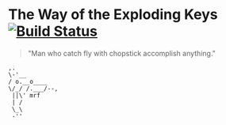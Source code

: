 # The Way of the Exploding Keys [![Build Status](https://travis-ci.org/TeamMiyagi/thewayoftheexplodingkeys.svg)](https://travis-ci.org/TeamMiyagi/thewayoftheexplodingkeys)

> "Man who catch fly with chopstick accomplish anything."

```
,.
\-'__
/ o.__o____
\/_/ /.___/--,
 ||\' mrf
 | /
 \_\
 -''
```
